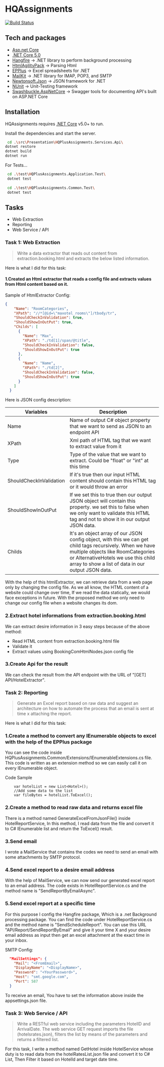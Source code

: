 # HQAssignments

[![Build Status](https://github.com/mojtabanik/HQPlusAssignments/actions/workflows/main.yml/badge.svg)](https://github.com/MojtabaNik/HQPlusAssignments/actions)

## Tech and packages

* [Asp.net Core](https://github.com/dotnet/aspnetcore)
* [.NET Core 5.0](https://dotnet.microsoft.com/download/dotnet/5.0)
* [Hangfire](https://www.hangfire.io/) -> .NET library to perform background processing
* [HtmlAgilityPack](https://html-agility-pack.net/) -> Parsing Html
* [EPPlus](https://epplussoftware.com/) -> Excel spreadsheets for .NET
* [MailKit](http://www.mimekit.net/) -> .NET library for IMAP, POP3, and SMTP
* [Newtonsoft.Json](https://www.newtonsoft.com/json) -> JSON framework for .NET
* [NUnit](https://nunit.org/) -> Unit-Testing framework
* [Swashbuckle.AspNetCore](https://github.com/domaindrivendev/Swashbuckle.AspNetCore) -> Swagger tools for documenting API's built on ASP.NET Core

## Installation

HQAssignments requires [.NET Core](https://dotnet.microsoft.com/download/dotnet/5.0) v5.0+ to run.

Install the dependencies and start the server.

```sh
 cd .\src\Presentation\HQPlusAssignments.Services.Api\
dotnet restore
dotnet build
dotnet run
```

For Tests...

```sh
 cd .\test\HQPlusAssignments.Application.Test\
 dotnet test
 
 cd .\test\HQPlusAssignments.Common.Test\
 dotnet test
```

## Tasks

* Web Extraction
* Reporting
* Web Service / API

### Task 1: Web Extraction

> Write a data extractor that reads out content from extraction.booking.html and extracts the below listed
> information.

Here is what I did for this task:

#### 1.Created an Html extractor that reads a config file and extracts values from Html content based on it.

Sample of HtmlExtractor Config:

```JSON
{
    "Name": "RoomCategories",
    "XPath": "//*[@id=\"maxotel_rooms\"]/tbody/tr",
    "ShouldCheckInValidation": true,
    "ShouldShowInOutPut": true,
    "Childs": [
      {
        "Name": "Max",
        "XPath": "./td[1]/span/@title",
        "ShouldCheckInValidation": false,
        "ShouldShowInOutPut": true
      },
      {
        "Name": "Name",
        "XPath": "./td[2]",
        "ShouldCheckInValidation": false,
        "ShouldShowInOutPut": true
      }
    ]
  }
```

Here is JSON config description:

| Variables | Description |
| ------ | ------ |
| Name | Name of output C# object property that we want to send as JSON to an endpoint API |
| XPath | Xml path of HTML tag that we want to extract value from it |
| Type | Type of the value that we want to extract. Could be "float"  or "int" at this time |
| ShouldCheckInValidation | If it's true then our input HTML content should contain this HTML tag or it would throw an error |
| ShouldShowInOutPut | If we set this to true then our output JSON object will contain this property. we set this to false when we only want to validate this HTML tag and not to show it in our output JSON data.  |
| Childs | It's an object array of our JSON config object, with this we can get child tags recursively. When we have multiple objects like RoomCategories or AlternativeHotels we use this child array to show a list of data in our output JSON data. |

With the help of this htmlExtractor, we can retrieve data from a web page only by changing the config file. As we all know, the HTML content of a website could change over time, If we read the data statically, we would face exceptions in future. With the proposed method we only need to change our config file when a website changes its dom.

### 2.Extract hotel informations from extraction.booking.html

We can extract desire information in 3 easy steps because of the above method:

* Read HTML content from extraction.booking.html file
* Validate it
* Extract values using BookingComHtmlNodes.json config file

### 3.Create Api for the result

We can check the result from the API endpoint with the URL of "[GET] API/HotelExtractor".

### Task 2: Reporting

> Generate an Excel report based on raw data and suggest an architecture on how to automate the process that an email is sent at time x attaching the
> report.

Here is what I did for this task:

### 1.Create a method to convert any IEnumerable objects to excel with the help of the EPPlus package

You can see the code inside HQPlusAssignments.Common/Extensions/IEnumerableExtensions.cs file. This code is written as an extension method so we can easily call it on every IEnumerable object.

Code Sample

```Csharp
    var hotelList = new List<Hotel>();
    //Add some data to the list
    var fileBytes = hotelList.ToExcel();
```

### 2.Create a method to read raw data and returns excel file

There is a method named GenerateExcelFromJsonFile() inside HotelReportService, In this method, I read data from the file and convert it to C# IEnumerable list and return the ToExcel() result.

### 3.Send email

I wrote a MailService that contains the codes we need to send an email with some attachments by SMTP protocol.

### 4.Send excel report to a desire email address

With the help of MailService, we can now send our generated excel report to an email address. The code exists in HotelReportService.cs and the method name is "SendReportByEmailAsync".

### 5.Send excel report at a specific time

For this purpose I config the Hangfire package, Which is a .net Background processing package. You can find the code under HotelReportService.cs and the method name is "SendScheduleReport". You can use this URL "API/Report/SendReportByEmail" and give it your time X and your desire email address as input then get an excel attachment at the exact time in your inbox.

SMTP Config:

```json
  "MailSettings": {
    "Mail": "<FromEmail>",
    "DisplayName": "<DisplayName>",
    "Password": "<YourPassword>",
    "Host": "smt.google.com",
    "Port": 587
  }
```
To receive an email, You have to set the information above inside the appsettings.json file.

### Task 3: Web Service / API
> Write a RESTful web service including the parameters HotelID and ArrivalDate. The web service GET request
> imports the file (hotelsrates.json), filters the list by means of the parameters and returns a filtered list.

For this task, I write a method named GetHotel inside HotelService whose duty is to read data from the hotelRatesList.json file and convert it to C# List, Then Filter it based on HotelId and target date time.
